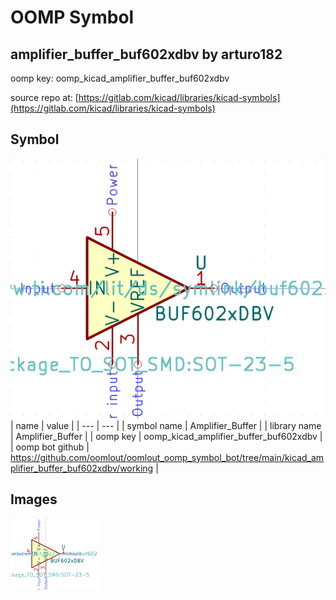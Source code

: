 # OOMP Symbol  
## amplifier_buffer_buf602xdbv  by arturo182  
  
oomp key: oomp_kicad_amplifier_buffer_buf602xdbv  
  
source repo at: [https://gitlab.com/kicad/libraries/kicad-symbols](https://gitlab.com/kicad/libraries/kicad-symbols)  
## Symbol  
  
[![working.png](working_600.png)](working.png)  
| name | value | 
| --- | --- | 
| symbol name | Amplifier_Buffer | 
| library name | Amplifier_Buffer | 
| oomp key | oomp_kicad_amplifier_buffer_buf602xdbv | 
| oomp bot github | https://github.com/oomlout/oomlout_oomp_symbol_bot/tree/main/kicad_amplifier_buffer_buf602xdbv/working | 
## Images  
  
[![working.png](working_140.png)](working.png)  
